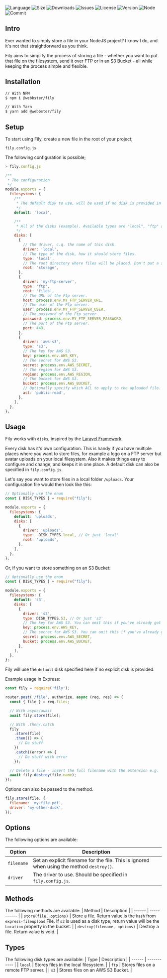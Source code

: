 ![Language](https://img.shields.io/github/languages/top/codesheep-dev/fily?style=for-the-badge)
![Size](https://img.shields.io/bundlephobia/min/fily?style=for-the-badge)
![Downloads](https://img.shields.io/npm/dt/fily?style=for-the-badge)
![Issues](https://img.shields.io/github/issues/webbster-dev/fily?style=for-the-badge)
![License](https://img.shields.io/github/license/webbster-dev/fily?style=for-the-badge)
![Version](https://img.shields.io/npm/v/@webbster/fily?style=for-the-badge)
![Node](https://img.shields.io/node/v/@webbster/fily?style=for-the-badge)
![Commit](https://img.shields.io/github/last-commit/webbster-dev/fily?style=for-the-badge)
## Intro
Ever wanted to simply store a file in your NodeJS project? I know I do, and it's not that straightforward as you think.

Fily aims to simplify the process of storing a file - whether you want to put that file on the filesystem, send it over FTP or in an S3 Bucket - all while keeping the process simple and flexible.

## Installation

```bash
// With NPM
$ npm i @webbster/fily

// With Yarn
$ yarn add @webbster/fily
```

## Setup

To start using Fily, create a new file in the root of your project;

`fily.config.js`

The following configuration is possible;

```js
> fily.config.js

/**
 * The configuration
 */
module.exports = {
  filesystems: {
    /**
     * The default disk to use, will be used if no disk is provided in Fily methods
     */
    default: 'local',

    /**
     * All of the disks (example). Available types are "local", "ftp" and "s3".
     */
    disks: [
      {
        // The driver, c.q. the name of this disk.
        driver: 'local',
        // The type of the disk, how it should store files.
        type: 'local',
        // The root directory where files will be placed. Don't put a slash before the path, as this will result in errors when trying to remove the file with `destroy()`.
        root: 'storage',
      },
      {
        driver: 'my-ftp-server',
        type: 'ftp',
        root: 'files',
        // The URL of the Ftp server.
        host: process.env.MY_FTP_SERVER_URL,
        // The user of the Ftp server.
        user: process.env.MY_FTP_SERVER_USER,
        // The password of the Ftp server.
        password: process.env.MY_FTP_SERVER_PASSWORD,
        // The port of the Ftp server.
        port: 443,
      },
      {
        driver: 'aws-s3',
        type: 's3',
        // The key for AWS S3.
        key: process.env.AWS_KEY,
        // The secret for AWS S3.
        secret: process.env.AWS_SECRET,
        // The region for AWS S3.
        region: process.env.AWS_REGION,
        // The bucket for AWS S3.
        bucket: process.env.AWS_BUCKET,
        // Optionally specify which ACL to apply to the uploaded file. More info: https://docs.aws.amazon.com/AmazonS3/latest/userguide/acl-overview.html
        acl: 'public-read',
      },
    ],
  },
};
```

## Usage

Fily works with `disks`, inspired by the [Laravel Framework](https://laravel.com/).

Every disk has it's own configuration. This is handy if you have multiple places where you want to store files, for example a logo on a FTP server but avatar uploads on your local filesystem. Also it makes things easy to configure and change, and keeps it in one place. A default disk can also be specified in `fily.config.js`.

Let's say you want to store files in a local folder `/uploads`. Your configuration file would then look like this:

```js
// Optionally use the enum
const { DISK_TYPES } = require("fily");

module.exports = {
  filesystems: {
    default: 'uploads',
    disks: [
      {
        driver: 'uploads',
        type:  DISK_TYPES.local, // Or just 'local'
        root: 'uploads',
      },
    ],
  },
};
```

Or, if you want to store something on an S3 Bucket:
```js
// Optionally use the enum
const { DISK_TYPES } = require("fily");

module.exports = {
  filesystems: {
    default: 's3',
    disks: [
      {
        driver: 's3',
        type: DISK_TYPES.S3, // Or just 's3'
        // The key for AWS S3. You can omit this if you've already got ENV value AWS_ACCESS_KEY_ID set.
        key: process.env.AWS_KEY,
        // The secret for AWS S3. You can omit this if you've already got ENV value AWS_SECRET_ACCESS_KEY set.
        secret: process.env.AWS_SECRET,
        bucket: process.env.AWS_BUCKET,
      },
    ],
  },
};
```

Fily will use the `default` disk specified here if no explicit disk is provided.

Example usage in Express:

```js
const fily = require('fily');

router.post('/file', authorize, async (req, res) => {
  const { file } = req.files;

  // With async/await
  await fily.store(file);

  // With .then/.catch
  fily
    .store(file)
    .then(() => {
      // Do stuff
    })
    .catch((error) => {
      // Do stuff with error
    });

  // Delete a file - insert the full filename with the extension e.g. 'sample.pdf'
  await fily.destroy(file.name);
});
```

Options can also be passed to the method.

```js
fily.store(file, {
  filename: 'my-file.pdf',
  driver: 'my-other-disk',
});
```

## Options

The following options are available:

| Option     | Description                                                 |
| ---------- | ----------------------------------------------------------- |
| `filename` | Set an explicit filename for the file. This is ignored when using the method `destroy()`.                     |
| `driver`   | The driver to use. Should be specified in `fily.config.js`. |

## Methods

The following methods are available:
| Method | Description |
| ------ | ----------- |
| `store(file, options)` | Store a file. Return value is the `hash` from `express-fileupload` File. If `s3` is used as a disk type, return value will be the `Location` property in the bucket. |
| `destroy(filename, options)` | Destroy a file. Return value is void. |

## Types

The following disk types are available:
| Type | Description |
| ------ | ----------- |
| `local` | Stores files in the local filesystem. |
| `ftp` | Stores files on a remote FTP server. |
| `s3` | Stores files on an AWS S3 Bucket. |
